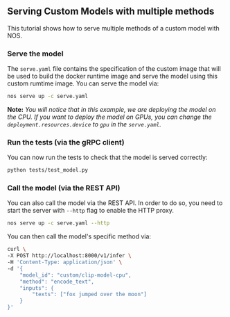 ## Serving Custom Models with multiple methods

This tutorial shows how to serve multiple methods of a custom model with NOS.

### Serve the model

The `serve.yaml` file contains the specification of the custom image that will be used to build the docker runtime image and serve the model using this custom rumtime image. You can serve the model via:

```bash
nos serve up -c serve.yaml
```

**Note:** *You will notice that in this example, we are deploying the model on the CPU. If you want to deploy the model on GPUs, you can change the `deployment.resources.device` to `gpu` in the `serve.yaml`.*


### Run the tests (via the gRPC client)

You can now run the tests to check that the model is served correctly:

```bash
python tests/test_model.py
```

### Call the model (via the REST API)

You can also call the model via the REST API. In order to do so, you need to start the server with `--http` flag to enable the HTTP proxy.

```bash
nos serve up -c serve.yaml --http
```

You can then call the model's specific method via:

```bash
curl \
-X POST http://localhost:8000/v1/infer \
-H 'Content-Type: application/json' \
-d '{
    "model_id": "custom/clip-model-cpu",
    "method": "encode_text",
    "inputs": {
        "texts": ["fox jumped over the moon"]
    }
}'
```
